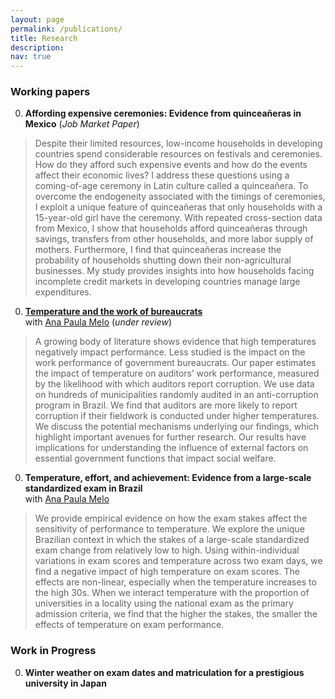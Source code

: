 ```yaml
---
layout: page
permalink: /publications/
title: Research
description: 
nav: true
---
```


### Working papers ###

0. **Affording expensive ceremonies: Evidence from quinceañeras in Mexico** (*Job Market Paper*)  
> Despite their limited resources, low-income households in developing countries spend considerable resources on festivals and ceremonies. How do they afford such expensive events and how do the events affect their economic lives? I address these questions using a coming-of-age ceremony in Latin culture called a quinceañera. To overcome the endogeneity associated with the timings of ceremonies, I exploit a unique feature of quinceañeras that only households with a 15-year-old girl have the ceremony. With repeated cross-section data from Mexico, I show that households afford quinceañeras through savings, transfers from other households, and more labor supply of mothers. Furthermore, I find that quinceañeras increase the probability of households shutting down their non-agricultural businesses. My study provides insights into how households facing incomplete credit markets in developing countries manage large expenditures.

0. **[Temperature and the work of bureaucrats](http://anapmelo.github.io/files/manuscript_MM.pdf)**  
with [Ana Paula Melo](https://www.apmelo.com/) (*under review*)
> A growing body of literature shows evidence that high temperatures negatively impact performance. Less studied is the impact on the work performance of government bureaucrats. Our paper estimates the impact of temperature on auditors’ work performance, measured by the likelihood with which auditors report corruption. We use data on hundreds of municipalities randomly audited in an anti-corruption program in Brazil. We find that auditors are more likely to report corruption if their fieldwork is conducted under higher temperatures. We discuss the potential mechanisms underlying our findings, which highlight important avenues for further research. Our results have implications for understanding the influence of external factors on essential government functions that impact social welfare.

0. **Temperature, effort, and achievement: Evidence from a large-scale standardized exam in Brazil**  
with [Ana Paula Melo](https://www.apmelo.com/)
> We provide empirical evidence on how the exam stakes affect the sensitivity of performance to temperature. We explore the unique Brazilian context in which the stakes of a large-scale standardized exam change from relatively low to high. Using within-individual variations in exam scores and temperature across two exam days, we find a negative impact of high temperature on exam scores. The effects are non-linear, especially when the temperature increases to the high 30s. When we interact temperature with the proportion of universities in a locality using the national exam as the primary admission criteria, we find that the higher the stakes, the smaller the effects of temperature on exam performance.

### Work in Progress ###

0. **Winter weather on exam dates and matriculation for a prestigious university in Japan**  

